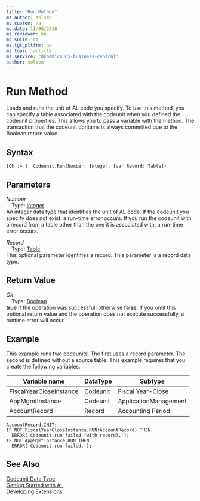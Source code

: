 ```yaml
---
title: "Run Method"
ms.author: solsen
ms.custom: na
ms.date: 11/06/2018
ms.reviewer: na
ms.suite: na
ms.tgt_pltfrm: na
ms.topic: article
ms.service: "dynamics365-business-central"
author: solsen
---
```

[//]: # (START>DO_NOT_EDIT)
[//]: # (IMPORTANT:Do not edit any of the content between here and the END>DO_NOT_EDIT.)
[//]: # (Any modifications should be made in the .xml files in the ModernDev repo.)
# Run Method
Loads and runs the unit of AL code you specify. To use this method, you can specify a table associated with the codeunit when you defined the codeunit properties. This allows you to pass a variable with the method. The transaction that the codeunit contains is always committed due to the Boolean return value.

## Syntax
```
[Ok := ]  Codeunit.Run(Number: Integer, [var Record: Table])
```
## Parameters
*Number*  
&emsp;Type: [Integer](../integer/integer-data-type.md)  
An integer data type that identifies the unit of AL code. If the codeunit you specify does not exist, a run-time error occurs. If you run the codeunit with a record from a table other than the one it is associated with, a run-time error occurs.
        
*Record*  
&emsp;Type: [Table](../table/table-data-type.md)  
This optional parameter identifies a record. This parameter is a record data type.  


## Return Value
*Ok*  
&emsp;Type: [Boolean](../boolean/boolean-data-type.md)  
**true** if the operation was successful; otherwise **false**.  If you omit this optional return value and the operation does not execute successfully, a runtime error will occur.    


[//]: # (IMPORTANT: END>DO_NOT_EDIT)

## Example  
 This example runs two codeunits. The first uses a record parameter. The second is defined without a source table. This example requires that you create the following variables.  
  
|Variable name|DataType|Subtype|  
|-------------------|--------------|-------------|  
|FiscalYearCloseInstance|Codeunit|Fiscal Year-Close|  
|AppMgmtInstance|Codeunit|ApplicationManagement|  
|AccountRecord|Record|Accounting Period|  
  
```  
AccountRecord.INIT;  
IF NOT FiscalYearCloseInstance.RUN(AccountRecord) THEN  
  ERROR('Codeunit run failed (with record).');  
IF NOT AppMgmtInstance.RUN THEN  
  ERROR('Codeunit run failed.');  
```  

## See Also
[Codeunit Data Type](codeunit-data-type.md)  
[Getting Started with AL](../../devenv-get-started.md)  
[Developing Extensions](../../devenv-dev-overview.md)